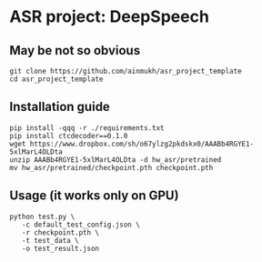 # ASR project: DeepSpeech

## May be not so obvious
```shell
git clone https://github.com/ainmukh/asr_project_template
cd asr_project_template
```

## Installation guide

```shell
pip install -qqq -r ./requirements.txt
pip install ctcdecoder==0.1.0
wget https://www.dropbox.com/sh/o67ylzg2pkdskx0/AAABb4RGYE1-5xlMarL4OLDta
unzip AAABb4RGYE1-5xlMarL4OLDta -d hw_asr/pretrained
mv hw_asr/pretrained/checkpoint.pth checkpoint.pth
```

## Usage (it works only on GPU)
```shell
python test.py \
   -c default_test_config.json \
   -r checkpoint.pth \
   -t test_data \
   -o test_result.json
```
